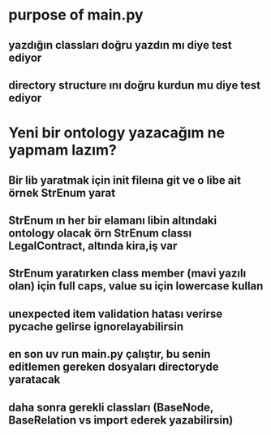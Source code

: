 # purpose of main.py
## yazdığın classları doğru yazdın mı diye test ediyor
## directory structure ını doğru kurdun mu diye test ediyor


# Yeni bir ontology yazacağım ne yapmam lazım?

## Bir lib yaratmak için __init__ fileına git ve o libe ait örnek StrEnum yarat 
## StrEnum ın her bir elamanı libin altındaki ontology olacak örn StrEnum classı LegalContract, altında kira,iş var
## StrEnum yaratırken class member (mavi yazılı olan) için full caps, value su için lowercase kullan 
## unexpected item validation hatası verirse __pycache__ gelirse ignorelayabilirsin
## en son uv run main.py çalıştır, bu senin editlemen gereken dosyaları directoryde yaratacak
## daha sonra gerekli classları (BaseNode, BaseRelation vs import ederek yazabilirsin)